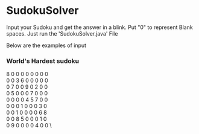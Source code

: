 # SudokuSolver

Input your Sudoku and get the answer in a blink. Put "0" to represent Blank spaces.
Just run the 'SudokuSolver.java' File 

Below are the examples of input

### World's Hardest sudoku

8 0 0 0 0 0 0 0 0 \
0 0 3 6 0 0 0 0 0 \
0 7 0 0 9 0 2 0 0 \
0 5 0 0 0 7 0 0 0 \
0 0 0 0 4 5 7 0 0 \
0 0 0 1 0 0 0 3 0 \
0 0 1 0 0 0 0 6 8 \
0 0 8 5 0 0 0 1 0 \
0 9 0 0 0 0 4 0 0 \


